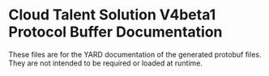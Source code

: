 # Cloud Talent Solution V4beta1 Protocol Buffer Documentation

These files are for the YARD documentation of the generated protobuf files.
They are not intended to be required or loaded at runtime.
